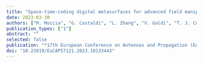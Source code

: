 ```yaml
---
title: "Space-time-coding digital metasurfaces for advanced field manipulations"
date: 2023-03-30
authors: ["M. Moccia", "G. Castaldi", "L. Zhang", "V. Galdi", "T. J. Cui"]
publication_types: ["1"]
abstract: ""
selected: false
publication: "*17th European Conference on Antennas and Propagation (EuCAP)*"
doi: "10.23919/EuCAP57121.2023.10133443"
---
```

